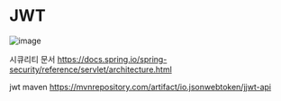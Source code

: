 # JWT

![image](https://github.com/user-attachments/assets/50dfbc8c-36c0-4ae9-9371-abc6d9b1c34c)

시큐리티 문서
https://docs.spring.io/spring-security/reference/servlet/architecture.html

jwt maven
https://mvnrepository.com/artifact/io.jsonwebtoken/jjwt-api
